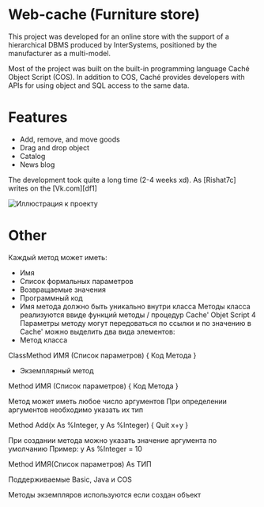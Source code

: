 # Web-cache (Furniture store)

This project was developed for an online store with the support of a hierarchical DBMS produced by InterSystems, positioned by the manufacturer as a multi-model.

Most of the project was built on the built-in programming language Caché Object Script (COS). In addition to COS, Caché provides developers with APIs for using object and SQL access to the same data.

# Features

  - Add, remove, and move goods
  - Drag and drop object
  - Catalog
  - News blog

The development took quite a long time (2-4 weeks xd).  As [Rishat7c] writes on the [Vk.com][df1]

![Иллюстрация к проекту](https://pp.userapi.com/c837332/v837332286/4a913/4HrHj2IK9yo.jpg)

# Other

Каждый метод может иметь:
- Имя
- Список формальных параметров
- Возвращаемые значения
- Программный код
- Имя метода должно быть уникально внутри класса
Методы класса реализуются ввиде функций методы / процедур Cache' Objet Script 4
Параметры методу могут передоваться по ссылки и по значению 
в Cache' можно выделить два вида элементов:
- Метод класса 

ClassMethod ИМЯ (Список параметров)
{
	Код Метода
}

- Экземплярный метод

Method ИМЯ (Список параметров)
{
	Код Метода
}

Метод может иметь любое число аргументов
При определении аргументов необходимо указать их тип

Method Add(x As %Integer, y As %Integer)
{
	Quit x+y
}

При создании метода можно указать значение аргумента по умолчанию Пример: y As %Integer = 10

Method ИМЯ(Список параметров) As ТИП

Поддерживаемые Basic, Java и COS

Методы экземпляров используются если создан объект 